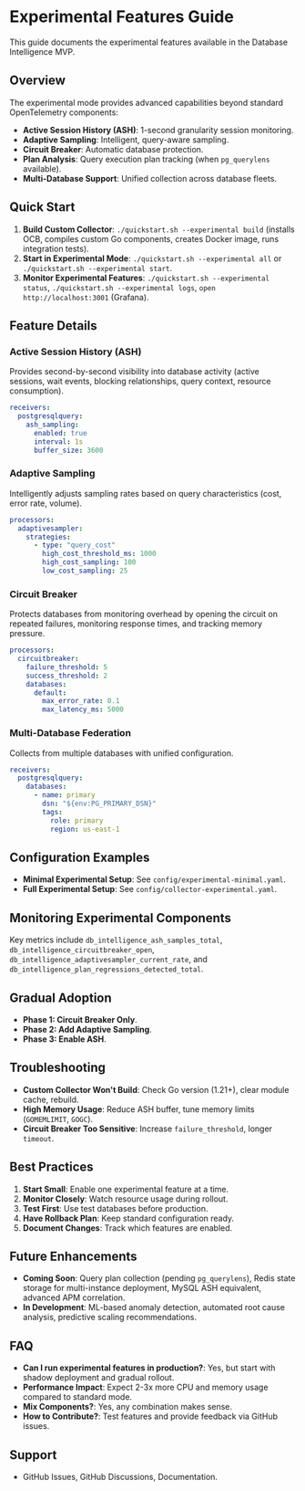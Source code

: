 # Experimental Features Guide

This guide documents the experimental features available in the Database Intelligence MVP.

## Overview

The experimental mode provides advanced capabilities beyond standard OpenTelemetry components:

*   **Active Session History (ASH)**: 1-second granularity session monitoring.
*   **Adaptive Sampling**: Intelligent, query-aware sampling.
*   **Circuit Breaker**: Automatic database protection.
*   **Plan Analysis**: Query execution plan tracking (when `pg_querylens` available).
*   **Multi-Database Support**: Unified collection across database fleets.

## Quick Start

1.  **Build Custom Collector**: `./quickstart.sh --experimental build` (installs OCB, compiles custom Go components, creates Docker image, runs integration tests).
2.  **Start in Experimental Mode**: `./quickstart.sh --experimental all` or `./quickstart.sh --experimental start`.
3.  **Monitor Experimental Features**: `./quickstart.sh --experimental status`, `./quickstart.sh --experimental logs`, `open http://localhost:3001` (Grafana).

## Feature Details

### Active Session History (ASH)

Provides second-by-second visibility into database activity (active sessions, wait events, blocking relationships, query context, resource consumption).

```yaml
receivers:
  postgresqlquery:
    ash_sampling:
      enabled: true
      interval: 1s
      buffer_size: 3600
```

### Adaptive Sampling

Intelligently adjusts sampling rates based on query characteristics (cost, error rate, volume).

```yaml
processors:
  adaptivesampler:
    strategies:
      - type: "query_cost"
        high_cost_threshold_ms: 1000
        high_cost_sampling: 100
        low_cost_sampling: 25
```

### Circuit Breaker

Protects databases from monitoring overhead by opening the circuit on repeated failures, monitoring response times, and tracking memory pressure.

```yaml
processors:
  circuitbreaker:
    failure_threshold: 5
    success_threshold: 2
    databases:
      default:
        max_error_rate: 0.1
        max_latency_ms: 5000
```

### Multi-Database Federation

Collects from multiple databases with unified configuration.

```yaml
receivers:
  postgresqlquery:
    databases:
      - name: primary
        dsn: "${env:PG_PRIMARY_DSN}"
        tags:
          role: primary
          region: us-east-1
```

## Configuration Examples

*   **Minimal Experimental Setup**: See `config/experimental-minimal.yaml`.
*   **Full Experimental Setup**: See `config/collector-experimental.yaml`.

## Monitoring Experimental Components

Key metrics include `db_intelligence_ash_samples_total`, `db_intelligence_circuitbreaker_open`, `db_intelligence_adaptivesampler_current_rate`, and `db_intelligence_plan_regressions_detected_total`.

## Gradual Adoption

*   **Phase 1: Circuit Breaker Only**.
*   **Phase 2: Add Adaptive Sampling**.
*   **Phase 3: Enable ASH**.

## Troubleshooting

*   **Custom Collector Won't Build**: Check Go version (1.21+), clear module cache, rebuild.
*   **High Memory Usage**: Reduce ASH buffer, tune memory limits (`GOMEMLIMIT`, `GOGC`).
*   **Circuit Breaker Too Sensitive**: Increase `failure_threshold`, longer `timeout`.

## Best Practices

1.  **Start Small**: Enable one experimental feature at a time.
2.  **Monitor Closely**: Watch resource usage during rollout.
3.  **Test First**: Use test databases before production.
4.  **Have Rollback Plan**: Keep standard configuration ready.
5.  **Document Changes**: Track which features are enabled.

## Future Enhancements

*   **Coming Soon**: Query plan collection (pending `pg_querylens`), Redis state storage for multi-instance deployment, MySQL ASH equivalent, advanced APM correlation.
*   **In Development**: ML-based anomaly detection, automated root cause analysis, predictive scaling recommendations.

## FAQ

*   **Can I run experimental features in production?**: Yes, but start with shadow deployment and gradual rollout.
*   **Performance Impact**: Expect 2-3x more CPU and memory usage compared to standard mode.
*   **Mix Components?**: Yes, any combination makes sense.
*   **How to Contribute?**: Test features and provide feedback via GitHub issues.

## Support

*   GitHub Issues, GitHub Discussions, Documentation.
